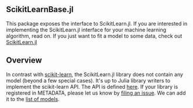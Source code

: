 ScikitLearnBase.jl
------------

This package exposes the interface to ScikitLearn.jl. If you are interested in
implementing the ScikitLearn.jl interface for your machine learning algorithm,
read on. If you just want to fit a model to some data, check out
[ScikitLearn.jl](https://github.com/cstjean/ScikitLearn.jl)

Overview
-----

In contrast with [scikit-learn](scikit-learn.org), the ScikitLearn.jl library
does not contain any model (beyond a few special cases). It's up to Julia
library writers to implement the scikit-learn API. The API is defined
[here](docs/API.md). If your library is registered in METADATA, please let us
know by [filing an issue](https://github.com/cstjean/ScikitLearn.jl/issues). We
can add it to the [list of
models](http://scikitlearnjl.readthedocs.org/en/latest/models/).